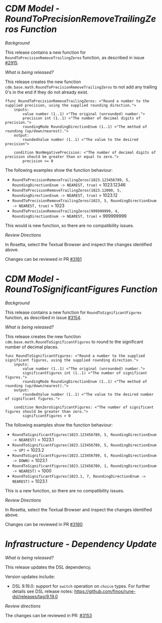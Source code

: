 # *CDM Model - RoundToPrecisionRemoveTrailingZeros Function*

_Background_

This release contains a new function for `RoundToPrecisionRemoveTrailingZeros` function, as described in issue [#2915](https://github.com/finos/common-domain-model/issues/2915#issuecomment-2393577467).

_What is being released?_

This release creates the new function `cdm.base.math.RoundToPrecisionRemoveTrailingZeros` to not add any trailing 0's in the end if they do not already exist.

```
ffunc RoundToPrecisionRemoveTrailingZeros: <"Round a number to the supplied precision, using the supplied rounding direction.">
    inputs:
        value number (1..1) <"The original (unrounded) number.">
        precision int (1..1) <"The number of decimal digits of precision.">
        roundingMode RoundingDirectionEnum (1..1) <"The method of rounding (up/down/nearest).">
    output:
        roundedValue number (1..1) <"The value to the desired precision">

    condition NonNegativePrecision: <"The number of decimal digits of precision should be greater than or equal to zero.">
        precision >= 0
```

The following examples show the function behaviour:
- `RoundToPrecisionRemoveTrailingZeros(1023.123456789, 5, RoundingDirectionEnum -> NEAREST, true)` = 1023.12346
- `RoundToPrecisionRemoveTrailingZeros(1023.12000, 5, RoundingDirectionEnum -> NEAREST, true)` = 1023.12
- `RoundToPrecisionRemoveTrailingZeros(1023, 5, RoundingDirectionEnum -> NEAREST, true)` = 1023
- `RoundToPrecisionRemoveTrailingZeros(999999999, 4, RoundingDirectionEnum -> NEAREST, true)` = 999999999

This would is new function, so there are no compatibility issues.

_Review Directions_

In Rosetta, select the Textual Browser and inspect the changes identified above.

Changes can be reviewed in PR [#3181](https://github.com/finos/common-domain-model/pull/3181)

# *CDM Model - RoundToSignificantFigures Function*

_Background_

This release contains a new function for `RoundToSignificantFigures` function, as described in issue [#3154](https://github.com/finos/common-domain-model/issues/3154).

_What is being released?_

This release creates the new function `cdm.base.math.RoundToSignificantFigures` to round to the significant number of decimal places.

```
func RoundToSignificantFigures: <"Round a number to the supplied significant figures, using the supplied rounding direction.">
    inputs:
        value number (1..1) <"The original (unrounded) number.">
        significantFigures int (1..1) <"The number of significant figures.">
        roundingMode RoundingDirectionEnum (1..1) <"The method of rounding (up/down/nearest).">
    output:
        roundedValue number (1..1) <"The value to the desired number of significant figures.">
        
    condition NonZeroSignificantFigures: <"The number of significant figures should be greater than zero.">
        significantFigures > 0
```

The following examples show the function behaviour:
- `RoundToSignificantFigures(1023.123456789, 5, RoundingDirectionEnum -> NEAREST)` = 1023.1
- `RoundToSignificantFigures(1023.123456789, 5, RoundingDirectionEnum -> UP)` = 1023.2
- `RoundToSignificantFigures(1023.123456789, 5, RoundingDirectionEnum -> DOWN)` = 1023.1
- `RoundToSignificantFigures(1023.123456789, 1, RoundingDirectionEnum -> NEAREST)` = 1000
- `RoundToSignificantFigures(1023.1, 7, RoundingDirectionEnum -> NEAREST)` = 1023.1

This is a new function, so there are no compatibility issues.

_Review Directions_

In Rosetta, select the Textual Browser and inspect the changes identified above.

Changes can be reviewed in PR [#3180](https://github.com/finos/common-domain-model/pull/3180)

# _Infrastructure - Dependency Update_

_What is being released?_

This release updates the DSL dependency.

Version updates include:
- DSL 9.19.0: support for `switch` operation on `choice` types. For further details see DSL release notes: https://github.com/finos/rune-dsl/releases/tag/9.19.0

_Review directions_

The changes can be reviewed in PR: [#3153](https://github.com/finos/common-domain-model/pull/3153)
